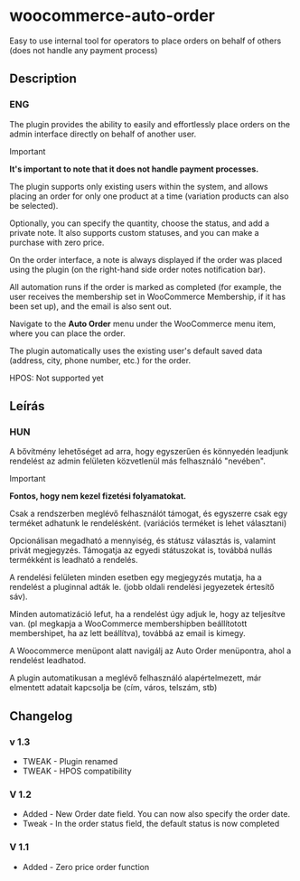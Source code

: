 # woocommerce-auto-order
Easy to use internal tool for operators to place orders on behalf of others (does not handle any payment process)

## Description
### ENG

The plugin provides the ability to easily and effortlessly place orders on the admin interface directly on behalf of another user.
> [!IMPORTANT]
> **It's important to note that it does not handle payment processes.**

The plugin supports only existing users within the system, and allows placing an order for only one product at a time (variation products can also be selected).

Optionally, you can specify the quantity, choose the status, and add a private note. It also supports custom statuses, and you can make a purchase with zero price.

On the order interface, a note is always displayed if the order was placed using the plugin (on the right-hand side order notes notification bar).

All automation runs if the order is marked as completed (for example, the user receives the membership set in WooCommerce Membership, if it has been set up), and the email is also sent out.

Navigate to the **Auto Order** menu under the WooCommerce menu item, where you can place the order.

The plugin automatically uses the existing user's default saved data (address, city, phone number, etc.) for the order.

HPOS: Not supported yet

## Leírás
### HUN

A bővítmény lehetőséget ad arra, hogy egyszerűen és könnyedén leadjunk rendelést az admin felületen közvetlenül más  felhasználó "nevében".

> [!IMPORTANT]
> **Fontos, hogy nem kezel fizetési folyamatokat.**

Csak a rendszerben meglévő felhasználót támogat, és egyszerre csak egy terméket adhatunk le rendelésként. (variációs terméket is lehet választani)

Opcionálisan megadható a mennyiség, és státusz választás is, valamint privát megjegyzés.
Támogatja az egyedi státuszokat is, továbbá nullás termékként is leadható a rendelés.

A rendelési felületen minden esetben egy megjegyzés mutatja, ha a rendelést a pluginnal adták le.  (jobb oldali rendelési jegyezetek értesítő sáv).

Minden automatizáció lefut, ha a rendelést úgy adjuk le, hogy az teljesítve van. (pl megkapja a WooCommerce membershipben beállítotott membershipet, ha az lett beállítva), továbbá az email is kimegy. 

A Woocommerce menüpont alatt navigálj az Auto Order menüpontra, ahol a rendelést leadhatod.

A plugin automatikusan a meglévő felhasználó alapértelmezett, már elmentett adatait kapcsolja be (cím, város, telszám, stb)


## Changelog

### v 1.3

* TWEAK - Plugin renamed
* TWEAK - HPOS compatibility

### V 1.2

* Added - New Order date field. You can now also specify the order date.
* Tweak - In the order status field, the default status is now completed

### V 1.1

* Added - Zero price order function
